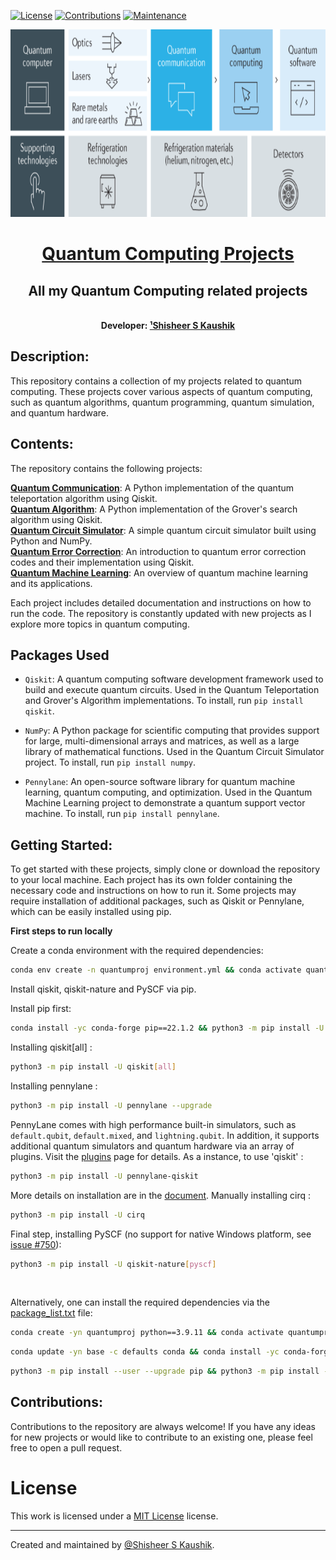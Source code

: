 <!-- Badges: -->
[![License](https://img.shields.io/github/license/QuCAI-Lab/ibm2022-quantum-spring-challenge.svg?logo=CreativeCommons&style=flat-square)](https://github.com/ShisheerKaushik24/Quantum_projects/blob/master/LICENSE.md)
[![Contributions](https://img.shields.io/badge/contributions-welcome-orange?style=flat-square)](https://github.com/ShisheerKaushik24/Quantum_projects/pulls)
[![Maintenance](https://img.shields.io/badge/Maintained%3F-yes-green.svg)](https://github.com/ShisheerKaushik24/Quantum_projects/graphs/commit-activity)

<!-- Logo: -->
<div align="center">
  <a href="https://github.com/ShisheerKaushik24/Quantum_projects"><img src="https://github.com/ShisheerKaushik24/Quantum_projects/blob/master/asset/featured.png" height="300" width="550" /></a>
</div>

<!-- Title: -->
<div align="center">
  <h1> <a href="https://github.com/ShisheerKaushik24/Quantum_projects"> Quantum Computing Projects </a></h1>
  <h2> All my Quantum Computing related projects
</div>
<br>
  
<!-- Author: -->
<div align="center">
  <b>Developer: <a target="_blank" href="https://github.com/ShisheerKaushik24">¹Shisheer S Kaushik</a></b>
<br>
</div>


## Description:
This repository contains a collection of my projects related to quantum computing. These projects cover various aspects of quantum computing, such as quantum algorithms, quantum programming, quantum simulation, and quantum hardware.

## Contents:</br>
The repository contains the following projects:</br>

**[Quantum Communication](https://uwaterloo.ca/institute-for-quantum-computing/quantum-101/quantum-information-science-and-technology/quantum-communication)**: A Python implementation of the quantum teleportation algorithm using Qiskit.</br>
**[Quantum Algorithm](https://www.quantum-inspire.com/kbase/what-is-a-quantum-algorithm/)**: A Python implementation of the Grover's search algorithm using Qiskit.</br>
**[Quantum Circuit Simulator](https://uwaterloo.ca/institute-for-quantum-computing/quantum-101/quantum-information-science-and-technology/quantum-simulation)**: A simple quantum circuit simulator built using Python and NumPy.</br>
**[Quantum Error Correction](https://q-ctrl.com/topics/what-is-quantum-error-correction)**: An introduction to quantum error correction codes and their implementation using Qiskit.</br>
**[Quantum Machine Learning](https://pennylane.ai/qml/whatisqml.html)**: An overview of quantum machine learning and its applications.</br>

Each project includes detailed documentation and instructions on how to run the code. The repository is constantly updated with new projects as I explore more topics in quantum computing.

## Packages Used

- `Qiskit`: A quantum computing software development framework used to build and execute quantum circuits. Used in the Quantum Teleportation and Grover's Algorithm implementations. To install, run `pip install qiskit`.

- `NumPy`: A Python package for scientific computing that provides support for large, multi-dimensional arrays and matrices, as well as a large library of mathematical functions. Used in the Quantum Circuit Simulator project. To install, run `pip install numpy`.

- `Pennylane`: An open-source software library for quantum machine learning, quantum computing, and optimization. Used in the Quantum Machine Learning project to demonstrate a quantum support vector machine. To install, run `pip install pennylane`.

## Getting Started:
To get started with these projects, simply clone or download the repository to your local machine. Each project has its own folder containing the necessary code and instructions on how to run it. Some projects may require installation of additional packages, such as Qiskit or Pennylane, which can be easily installed using pip.

**First steps to run locally**

Create a conda environment with the required dependencies:
```bash
conda env create -n quantumproj environment.yml && conda activate quantumproj
```
Install qiskit, qiskit-nature and PySCF via pip. 

Install pip first:
```bash
conda install -yc conda-forge pip==22.1.2 && python3 -m pip install -U --upgrade pip
```
Installing qiskit[all] :
```bash
python3 -m pip install -U qiskit[all]
```
Installing pennylane :
```bash
python3 -m pip install -U pennylane --upgrade
```
PennyLane comes with high performance built-in simulators, such as `default.qubit`, `default.mixed`, and `lightning.qubit`. In addition, it supports additional quantum simulators and quantum hardware via an array of plugins. Visit the [plugins](https://pennylane.ai/plugins.html) page for details. As a instance, to use 'qiskit' :
```bash
python3 -m pip install -U pennylane-qiskit
```
More details on installation are in  the [document](https://github.com/quantumlib/Cirq). 
Manually installing cirq :
```bash
python3 -m pip install -U cirq
```
Final step, installing PySCF (no support for native Windows platform, see [issue #750](https://github.com/pyscf/pyscf/issues/750)):
```bash
python3 -m pip install -U qiskit-nature[pyscf]
```

  
<br>
  
Alternatively, one can install the required dependencies via the [package_list.txt](package_list.txt) file:
```bash
conda create -yn quantumproj python==3.9.11 && conda activate quantumproj
```
```bash
conda update -yn base -c defaults conda && conda install -yc conda-forge pip==22.1.2
```
```bash
python3 -m pip install --user --upgrade pip && python3 -m pip install -r requirements.txt
```

## Contributions:
Contributions to the repository are always welcome! If you have any ideas for new projects or would like to contribute to an existing one, please feel free to open a pull request.

# License

This work is licensed under a [MIT License](LICENSE) license.

<hr>

Created and maintained by [@Shisheer S Kaushik][1].

[1]: https://github.com/ShisheerKauhik24
